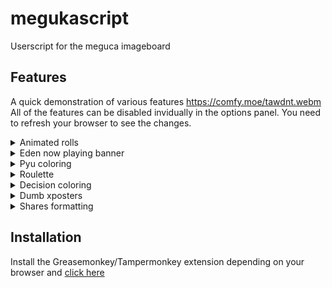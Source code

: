 # megukascript
Userscript for the meguca imageboard

## Features
A quick demonstration of various features https://comfy.moe/tawdnt.webm <br />
All of the features can be disabled invidually in the options panel. You need to refresh your browser to see the changes.
<details><summary>Animated rolls</summary>
Adds animation to max rolls and any repeating digits. <br /> 
 Duration of flashing is configurable.   
</details>

<details><summary>Eden now playing banner</summary>
Displays Eden Radio information in the now playing banner instead of the r/a/dio one. <br />
Need to disable Now playing banner on the Fun tab to work properly.
</details>

<details><summary>Pyu coloring</summary>
Adds a little something every 1000 pyus.
</details>

<details><summary>Roulette</summary>
 Adds russian roulette function. Roll a (1) to die. <br />
 Call the function with #roulette #d[1-6]
</details>

<details><summary>Decision coloring</summary>
Adds simple decision making with dice. <br />
  Call the function with <b>[option1, option2, ...] #dn</b>
</details>

<details><summary>Dumb xposters</summary>
Identifies dumb posters. <br />
Currently supports dumb blancposters, dumb tildeposters, dumb lowercaseposters and dumb 'dumb xposters' posters.
</details>

<details><summary>Shares formatting</summary>
Allows for 'share rolls' formatting. Giving multiple choices and highlighting the highest roll. <br />
Call the function with <b>[option1, option2, ...] #ndx </b>  
</details>

## Installation
Install the Greasemonkey/Tampermonkey extension depending on your browser and [click here](../../raw/master/meguca.user.js)
